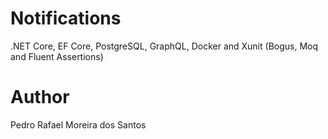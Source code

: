 # Notifications
.NET Core, EF Core, PostgreSQL, GraphQL, Docker and Xunit (Bogus, Moq and Fluent Assertions)

# Author
Pedro Rafael Moreira dos Santos
